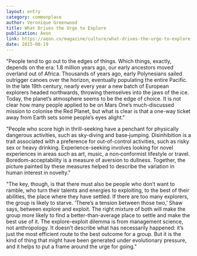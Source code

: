 ```yaml
---
layout: entry
category: commonplace
author: Veronique Greenwood
title: What Drives the Urge to Explore
publication: Aeon
link: https://aeon.co/magazine/culture/what-drives-the-urge-to-explore
date: 2015-08-19
---
```


"People tend to go out to the edges of things. Which things, exactly, depends on the era: 1.8 million years ago, our early ancestors moved overland out of Africa. Thousands of years ago, early Polynesians sailed outrigger canoes over the horizon, eventually populating the entire Pacific. In the late 19th century, nearly every year a new batch of European explorers headed northwards, throwing themselves into the jaws of the ice. Today, the planet’s atmosphere seems to be the edge of choice. It is not clear how many people applied to be on Mars One’s much-discussed mission to colonise the Red Planet, but what is clear is that a one-way ticket away from Earth sets some people’s eyes alight."
 
"People who score high in thrill-seeking have a penchant for physically dangerous activities, such as sky-diving and base‑jumping. Disinhibition is a trait associated with a preference for out-of-control activities, such as risky sex or heavy drinking. Experience-seeking involves looking for novel experiences in areas such as art, music, a non‑conformist lifestyle or travel. Boredom-acceptability is a measure of aversion to dullness. Together, the picture painted by these measures helped to describe the variation in human interest in novelty."

"The key, though, is that there must also be people who don’t want to ramble, who turn their talents and energies to exploiting, to the best of their abilities, the place where they have settled. If there are too many explorers, the group is likely to starve. ‘There’s a tension between those two,’ Shaw says, between explore and exploit. The right mixture of both will make the group more likely to find a better-than-average place to settle and make the best use of it. The explore-exploit dilemma is from management science, not anthropology. It doesn’t describe what has necessarily happened: it’s just the most efficient route to the best outcome for a group. But it is the kind of thing that might have been generated under evolutionary pressure, and it helps to put a frame around the urge for going."
